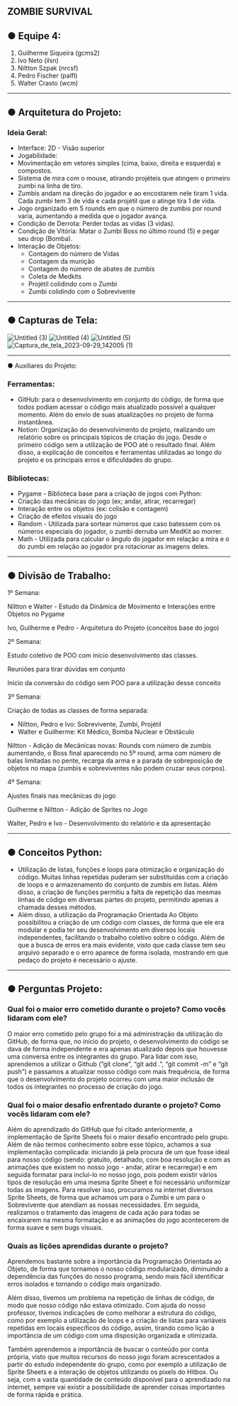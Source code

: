 ## ZOMBIE SURVIVAL

## ● Equipe 4:

1. Guilherme Siqueira (gcms2)
2. Ivo Neto (ilsn)
3. Niltton Szpak (nrcsf)
4. Pedro Fischer (palfl)
5. Walter Crasto (wcm)

---

## ● Arquitetura do Projeto:

### Ideia Geral:

- Interface: 2D - Visão superior
- Jogabilidade:
- Movimentação em vetores simples (cima, baixo, direita e esquerda) e compostos.
- Sistema de mira com o mouse, atirando projéteis que atingem o primeiro zumbi na linha de tiro.
- Zumbis andam na direção do jogador e ao encostarem nele tiram 1 vida. Cada zumbi tem 3 de vida e cada projétil que o atinge tira 1 de vida.
- Jogo organizado em 5 rounds em que o número de zumbis por round varia, aumentando a medida que o jogador avança.
- Condição de Derrota: Perder todas as vidas (3 vidas).
- Condição de Vitória: Matar o Zumbi Boss no último round (5) e pegar seu drop (Bomba).
- Interação de Objetos:
    - Contagem do número de Vidas
    - Contagem da munição
    - Contagem do número de abates de zumbis
    - Coleta de Medkits
    - Projétil colidindo com o Zumbi
    - Zumbi colidindo com o Sobrevivente

---

## ● Capturas de Tela:

![Untitled (3)](https://github.com/MemeSiqueira/ProjetoIP/assets/136330816/a2d9ccbb-2e4a-48dd-9e12-ab3df912db91)
![Untitled (4)](https://github.com/MemeSiqueira/ProjetoIP/assets/136330816/3b5db616-e8e8-4a02-94a4-082623c42884)
![Untitled (5)](https://github.com/MemeSiqueira/ProjetoIP/assets/136330816/76b41cb0-08a0-4629-8e1c-1195b3d700b3)
![Captura_de_tela_2023-09-29_142005 (1)](https://github.com/MemeSiqueira/ProjetoIP/assets/136330816/e13c045b-5937-4f11-bf49-47cb10ff7bcf)


---

● Auxiliares do Projeto:

### Ferramentas:

- GitHub: para o desenvolvimento em conjunto do código, de forma que todos podiam acessar o código mais atualizado possível a qualquer momento. Além do envio de suas atualizações no projeto de forma instantânea.
- Notion: Organização do desenvolvimento do projeto, realizando um relatório sobre os principais tópicos de criação do jogo. Desde o primeiro código sem a utilização de POO até o resultado final. Além disso, a explicação de conceitos e ferramentas utilizadas ao longo do projeto e os principais erros e dificuldades do grupo.

### Bibliotecas:

- Pygame - Biblioteca base para a criação de jogos com Python:
- Criação das mecânicas do jogo (ex; andar, atirar, recarregar)
- Interação entre os objetos (ex: colisão e contagem)
- Criação de efeitos visuais do jogo
- Random - Utilizada para sortear números que caso batessem com os números especiais do jogador, o zumbi derruba um MedKit ao morrer.
- Math - Utilizada para calcular o ângulo do jogador em relação a mira e o do zumbi em relação ao jogador pra rotacionar as imagens deles.

---

## ● Divisão de Trabalho:

1º Semana:

Niltton e Walter - Estudo da Dinâmica de Movimento e Interações entre Objetos no Pygame

Ivo, Guilherme e Pedro - Arquitetura do Projeto (conceitos base do jogo)

2º Semana:

Estudo coletivo de POO com início desenvolvimento das classes.

Reuniões para tirar dúvidas em conjunto

Início da conversão do código sem POO para a utilização desse conceito

3º Semana:

Criação de todas as classes de forma separada:

- Niltton, Pedro e Ivo: Sobrevivente, Zumbi, Projétil
- Walter e Guilherme: Kit Médico, Bomba Nuclear e Obstáculo

Niltton - Adição de Mecânicas novas: Rounds com número de zumbis aumentando, o Boss final aparecendo no 5º round, arma com número de balas limitadas no pente, recarga da arma e a parada de sobreposição de objetos no mapa (zumbis e sobreviventes não podem cruzar seus corpos). 

4º Semana:

Ajustes finais nas mecânicas do jogo

Guilherme e Niltton - Adição de Sprites no Jogo

Walter, Pedro e Ivo - Desenvolvimento do relatório e da apresentação

---

## ● Conceitos Python:

- Utilização de listas, funções e loops para otimização e organização do código. Muitas linhas repetidas puderam ser substituídas com a criação de loops e o armazenamento do conjunto de zumbis em listas. Além disso, a criação de funções permitiu a falta de repetição das mesmas linhas de código em diversas partes do projeto, permitindo apenas a chamada desses métodos.
- Além disso, a utilização da Programação Orientada Ao Objeto possibilitou a criação de um código com classes, de forma que ele era modular e podia ter seu desenvolvimento em diversos locais independentes, facilitando o trabalho coletivo sobre o código. Além de que a busca de erros era mais evidente, visto que cada classe tem seu arquivo separado e o erro aparece de forma isolada, mostrando em que pedaço do projeto é necessário o ajuste.

---

## ● Perguntas Projeto:

### Qual foi o maior erro cometido durante o projeto? Como vocês lidaram com ele?

O maior erro cometido pelo grupo foi a má administração da utilização do GitHub, de forma que, no início do projeto, o desenvolvimento do código se dava de forma independente e era apenas atualizado depois que houvesse uma conversa entre os integrantes do grupo. Para lidar com isso, aprendemos a utilizar o Github (”git clone”, “git add .”, “git commit -m” e “git push”) e passamos a atualizar nosso código com mais frequência, de forma que o desenvolvimento do projeto ocorreu com uma maior inclusão de todos os integrantes no processo de criação do jogo.

### Qual foi o maior desafio enfrentado durante o projeto? Como vocês lidaram com ele?

Além do aprendizado do GitHub que foi citado anteriormente, a implementação de Sprite Sheets foi o maior desafio encontrado pelo grupo. Além de não termos conhecimento sobre esse tópico, achamos a sua implementação complicada: iniciando já pela procura de um que fosse ideal para nosso código (sendo: gratuito, detalhado, com boa resolução e com as animações que existem no nosso jogo - andar, atirar e recarregar) e em seguida formatar para incluí-lo no nosso jogo, pois podem existir vários tipos de resolução em uma mesma Sprite Sheet e foi necessário uniformizar todas as imagens. Para resolver isso, procuramos na internet diversos Sprite Sheets, de forma que achamos um para o Zumbi e um para o Sobrevivente que atendiam as nossas necessidades. Em seguida, realizamos o tratamento das imagens de cada ação para todas se encaixarem na mesma formatação e as animações do jogo acontecerem de forma suave e sem bugs visuais.

### Quais as lições aprendidas durante o projeto?

Aprendemos bastante sobre a importância da Programação Orientada ao Objeto, de forma que tornamos o nosso código modularizado, diminuindo a dependência das funções do nosso programa, sendo mais fácil identificar erros isolados e tornando o código mais organizado.

Além disso, tivemos um problema na repetição de linhas de código, de modo que nosso código não estava otimizado. Com ajuda do nosso professor, tivemos indicações de como melhorar a estrutura do código, como por exemplo a utilização de loops e a criação de listas para variáveis repetidas em locais específicos do código, assim, tirando como lição a importância de um código com uma disposição organizada e otimizada.

Também aprendemos a importância de buscar o conteúdo por conta própria, visto que muitos recursos do nosso jogo foram acrescentados a partir do estudo independente do grupo, como por exemplo a utilização de Sprite Sheets e a interação de objetos utilizando os pixels do Hitbox. Ou seja, com a vasta quantidade de conteúdo disponível para o aprendizado na internet, sempre vai existir a possibilidade de aprender coisas importantes de forma rápida e prática.
